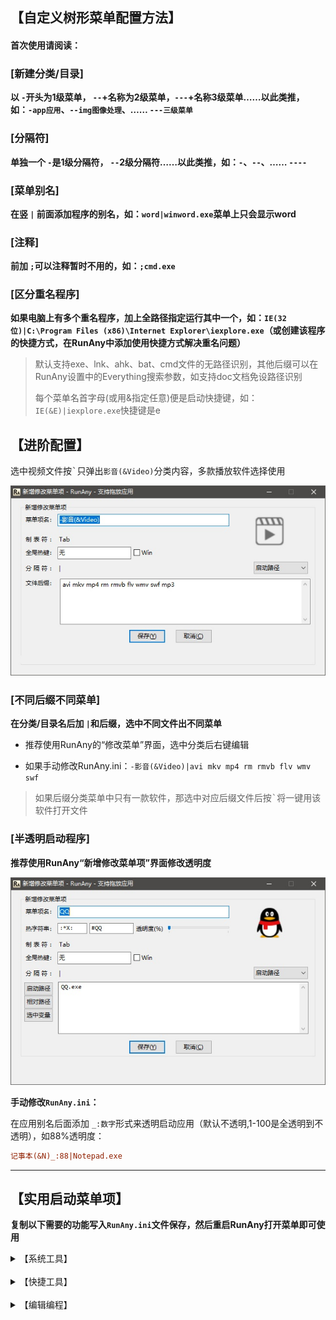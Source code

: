 ## 【自定义树形菜单配置方法】

#### **首次使用请阅读：**

### [新建分类/目录]
**以 `-`开头为1级菜单， `--`+名称为2级菜单，`---`+名称3级菜单……以此类推，如：`-app应用`、`--img图像处理`、……  `---三级菜单`**

### [分隔符]
**单独一个 `-`是1级分隔符， `--`2级分隔符……以此类推，如：`-`、`--`、……  `----`**

### [菜单别名]
**在竖 `|` 前面添加程序的别名，如：`word|winword.exe`菜单上只会显示word**

### [注释]
**前加 `;`可以注释暂时不用的，如：`;cmd.exe`**

### [区分重名程序]

**如果电脑上有多个重名程序，加上全路径指定运行其中一个，如：`IE(32位)|C:\Program Files (x86)\Internet Explorer\iexplore.exe`（或创建该程序的快捷方式，在RunAny中添加使用快捷方式解决重名问题）**

> 默认支持exe、lnk、ahk、bat、cmd文件的无路径识别，其他后缀可以在RunAny设置中的Everything搜索参数，如支持doc文档免设路径识别
>
> 每个菜单名首字母(或用&指定任意)便是启动快捷键，如：`IE(&E)|iexplore.exe`快捷键是e


## 【进阶配置】

选中视频文件按<kbd>\`</kbd>只弹出`影音(&Video)`分类内容，多款播放软件选择使用

![RunAny新增修改菜单分类](/assets/images/RunAny新增修改菜单分类.jpg)

### [不同后缀不同菜单]

**在分类/目录名后加 `|`和后缀，选中不同文件出不同菜单**

  - 推荐使用RunAny的“修改菜单”界面，选中分类后右键编辑

  - 如果手动修改RunAny.ini：`-影音(&Video)|avi mkv mp4 rm rmvb flv wmv swf` 

> 如果后缀分类菜单中只有一款软件，那选中对应后缀文件后按<kbd>\`</kbd>将一键用该软件打开文件


### [半透明启动程序]

**推荐使用RunAny“新增修改菜单项”界面修改透明度**

![RunAny新增修改菜单项](/assets/images/RunAny新增修改菜单项.jpg)

**手动修改`RunAny.ini`：**

在应用别名后面添加 `_:数字`形式来透明启动应用（默认不透明,1-100是全透明到不透明），如88%透明度：

```ini
记事本(&N)_:88|Notepad.exe
```

---

## 【实用启动菜单项】

**复制以下需要的功能写入`RunAny.ini`文件保存，然后重启RunAny打开菜单即可使用**

<details>
<summary>【系统工具】</summary>

```autohotkey
;显示Win10中所有UWP应用
;ping百度测试网速
;重启我的电脑，释放内存
;--
;快捷用记事本修改host文件
-Sys
	Win10UWP应用|explorer.exe shell:::{4234d49b-0245-4df3-b780-3893943456e1}
	ping百度|cmd.exe /c "ping baidu.com -t"
	重启资源管理器|cmd.exe /c "taskkill /f /im explorer.exe" && start explorer.exe
	--
	我的电脑(&Z)|explorer.exe
	回收站|explorer.exe ::{645FF040-5081-101B-9F08-00AA002F954E}
	网上邻居|explorer.exe ::{208D2C60-3AEA-1069-A2D7-08002B30309D}
	hosts文件|notepad.exe C:\Windows\System32\drivers\etc\hosts

-系统工具
	注册表|regedit.exe
	磁盘清理|cleanmgr.exe
	写字板|write.exe
	屏幕讲述人|narrator.exe
	任务管理器|taskmgr.exe
	设备管理器|devmgmt.msc
	组策略|gpedit.msc
	本机用户和组|lusrmgr.msc

-控制面板
	控制面板(&C)|control.exe
	辅助功能选项(&E)|control.exe access.cpl
	添加或删除程序(&A)|control.exe appwiz.cpl
	显示 属性(&D)|control.exe desk.cpl
	Windows 防火墙(&F)|control.exe firewall.cpl
	添加硬件向导(&H)|control.exe hdwwiz.cpl
	Internet 属性(&I)|control.exe inetcpl.cpl
	区域和语言选项(&L)|control.exe intl.cpl
	游戏控制器(&J)|control.exe joy.cpl
	Java 控制面板(&Z)|control.exe jpicpl32.cpl
	鼠标属性(&M)|control.exe main.cpl
	声音和音频设备 属性(&X)|control.exe mmsys.cpl
	网络连接(&N)|control.exe ncpa.cpl
	网络安装向导(&Q)|control.exe netsetup.cpl
	用户帐户(&U)|control.exe lusrmgr.cpl
	ODBC 数据源管理器(&O)|control.exe odbccp32.cpl
	电源选项 属性(&P)|control.exe powercfg.cpl
	系统属性(&S)|control.exe sysdm.cpl
	电话和调制解调器选项(&R)|control.exe telephon.cpl
	日期和时间属性(&T)|control.exe timedate.cpl
	Windows 安全中心(&W)|control.exe wscui.cpl
	自动更新(&G)|control.exe wuaucpl.cpl

```

</details>
<br>
<details>
<summary>【快捷工具】</summary>

```autohotkey
;浏览器参数
-App
	chrome跨域|chrome.exe -disable-web-security --user-data-dir
	chrome隐身模式|chrome.exe --incognito

;快捷工具
-Zz
	RunAnyCtrl.ahk
	Ditto.exe
	Everything.exe
	FileLocatorPro.exe
	Listary.exe
	BCompare.exe
	vimd.exe
	StrokesPlus.exe
	TC_:88|Totalcmd64.exe

```

</details>
<br>
<details>
<summary>【编辑编程】</summary>

```autohotkey
;编辑器打开透明度88%，在文本文件上RunAny直接显示Edit菜单
-Edit|txt ini cmd bat md ahk html js sql
	Notepad&2_:88|Notepad2.exe /C
	&Sublime_:88|sublime_text.exe
	Notepad++_:88|Notepad++Portable.exe
	gVim|gVimPortable.exe
	EditPlus_:88|EditPlusPortable.exe
	SciTE_:88|SciTE.exe

;编程
-Code|java
	idea|idea64.exe
	eclipse.exe
	STS.exe
	GitHubDesktop.exe
	--
	nginx|nginx.exe -c conf/nginx.conf
	nginxReload|nginx.exe -s reload
	KillNginx|cmd.exe /c "taskkill /f /im nginx.exe"
	KillJava|cmd.exe /c "taskkill /f /im java.exe"

```

</details>